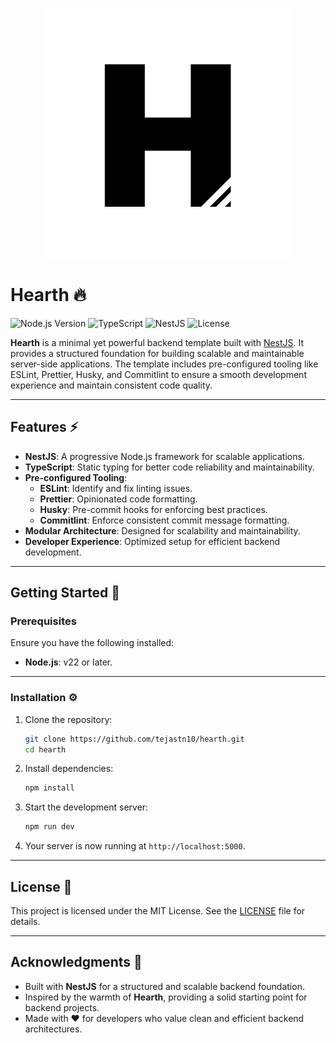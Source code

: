 <p align="center">
  <img src="logo.svg" alt="Logo">
</p>

# Hearth 🔥

![Node.js Version](https://img.shields.io/badge/Node.js-22%2B-339933?logo=nodedotjs&logoColor=white)
![TypeScript](https://img.shields.io/badge/TypeScript-5%2B-007ACC?logo=typescript&logoColor=white)
![NestJS](https://img.shields.io/badge/NestJS-11%2B-E0234E?logo=nestjs&logoColor=white)
![License](https://img.shields.io/badge/License-MIT-yellow?logo=open-source-initiative&logoColor=white)

**Hearth** is a minimal yet powerful backend template built with [NestJS](https://nestjs.com/). It provides a structured foundation for building scalable and maintainable server-side applications. The template includes pre-configured tooling like ESLint, Prettier, Husky, and Commitlint to ensure a smooth development experience and maintain consistent code quality.

---

## Features ⚡

- **NestJS**: A progressive Node.js framework for scalable applications.
- **TypeScript**: Static typing for better code reliability and maintainability.
- **Pre-configured Tooling**:
  - **ESLint**: Identify and fix linting issues.
  - **Prettier**: Opinionated code formatting.
  - **Husky**: Pre-commit hooks for enforcing best practices.
  - **Commitlint**: Enforce consistent commit message formatting.
- **Modular Architecture**: Designed for scalability and maintainability.
- **Developer Experience**: Optimized setup for efficient backend development.

---

## Getting Started 🚀

### Prerequisites

Ensure you have the following installed:

- **Node.js**: v22 or later.

---

### Installation ⚙️

1. Clone the repository:

   ```bash
   git clone https://github.com/tejastn10/hearth.git
   cd hearth
   ```

2. Install dependencies:

   ```bash
   npm install
   ```

3. Start the development server:

   ```bash
   npm run dev
   ```

4. Your server is now running at `http://localhost:5000`.

---

## License 📜

This project is licensed under the MIT License. See the [LICENSE](LICENSE) file for details.

---

## Acknowledgments 🙌

- Built with **NestJS** for a structured and scalable backend foundation.
- Inspired by the warmth of **Hearth**, providing a solid starting point for backend projects.
- Made with ❤️ for developers who value clean and efficient backend architectures.

